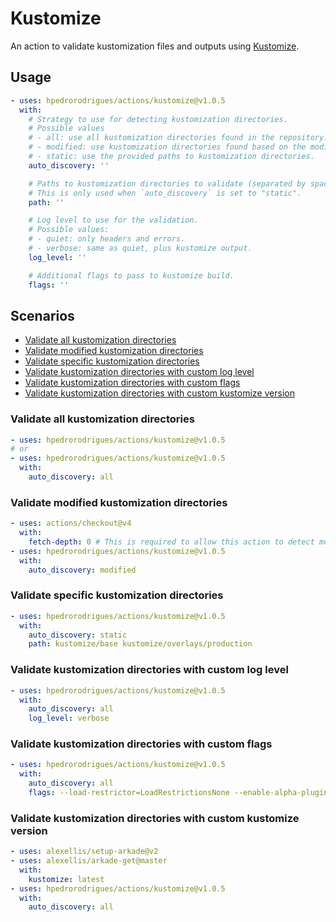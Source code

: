 # Kustomize

An action to validate kustomization files and outputs using [Kustomize].

## Usage

```yaml
- uses: hpedrorodrigues/actions/kustomize@v1.0.5
  with:
    # Strategy to use for detecting kustomization directories.
    # Possible values
    # - all: use all kustomization directories found in the repository. [default]
    # - modified: use kustomization directories found based on the modified files (git).
    # - static: use the provided paths to kustomization directories.
    auto_discovery: ''

    # Paths to kustomization directories to validate (separated by space).
    # This is only used when `auto_discovery` is set to "static".
    path: ''

    # Log level to use for the validation.
    # Possible values:
    # - quiet: only headers and errors.
    # - verbose: same as quiet, plus kustomize output.
    log_level: ''

    # Additional flags to pass to kustomize build.
    flags: ''
```

## Scenarios

- [Validate all kustomization directories](#validate-all-kustomization-directories)
- [Validate modified kustomization directories](#validate-modified-kustomization-directories)
- [Validate specific kustomization directories](#validate-specific-kustomization-directories)
- [Validate kustomization directories with custom log level](#validate-kustomization-directories-with-custom-log-level)
- [Validate kustomization directories with custom flags](#validate-kustomization-directories-with-custom-flags)
- [Validate kustomization directories with custom kustomize version](#validate-kustomization-directories-with-custom-kustomize-version)

### Validate all kustomization directories

```yaml
- uses: hpedrorodrigues/actions/kustomize@v1.0.5
# or
- uses: hpedrorodrigues/actions/kustomize@v1.0.5
  with:
    auto_discovery: all
```

### Validate modified kustomization directories

```yaml
- uses: actions/checkout@v4
  with:
    fetch-depth: 0 # This is required to allow this action to detect modified files.
- uses: hpedrorodrigues/actions/kustomize@v1.0.5
  with:
    auto_discovery: modified
```

### Validate specific kustomization directories

```yaml
- uses: hpedrorodrigues/actions/kustomize@v1.0.5
  with:
    auto_discovery: static
    path: kustomize/base kustomize/overlays/production
```

### Validate kustomization directories with custom log level

```yaml
- uses: hpedrorodrigues/actions/kustomize@v1.0.5
  with:
    auto_discovery: all
    log_level: verbose
```

### Validate kustomization directories with custom flags

```yaml
- uses: hpedrorodrigues/actions/kustomize@v1.0.5
  with:
    auto_discovery: all
    flags: --load-restrictor=LoadRestrictionsNone --enable-alpha-plugins
```

### Validate kustomization directories with custom kustomize version

```yaml
- uses: alexellis/setup-arkade@v2
- uses: alexellis/arkade-get@master
  with:
    kustomize: latest
- uses: hpedrorodrigues/actions/kustomize@v1.0.5
  with:
    auto_discovery: all
```

[Kustomize]: https://kustomize.io
